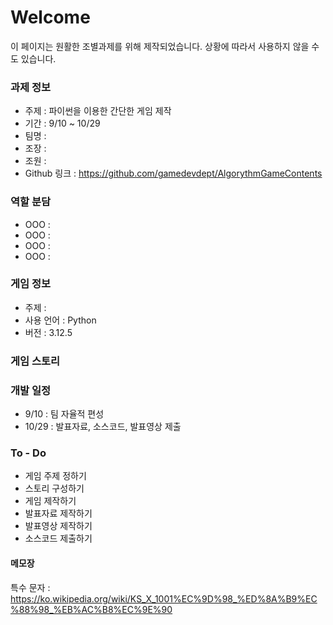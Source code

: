 # Welcome

이 페이지는 원활한 조별과제를 위해 제작되었습니다.
상황에 따라서 사용하지 않을 수도 있습니다.

### 과제 정보

- 주제 : 파이썬을 이용한 간단한 게임 제작
- 기간 : 9/10 ~ 10/29
- 팀명 : 
- 조장 :
- 조원 : 
- Github 링크 : https://github.com/gamedevdept/AlgorythmGameContents

### 역할 분담

- OOO :
- OOO :
- OOO :
- OOO :

### 게임 정보

- 주제 : 
- 사용 언어 : Python
- 버전 : 3.12.5

### 게임 스토리

### 개발 일정

- 9/10 : 팀 자율적 편성
- 10/29 : 발표자료, 소스코드, 발표영상 제출


### To - Do

- 게임 주제 정하기
- 스토리 구성하기
- 게임 제작하기
- 발표자료 제작하기
- 발표영상 제작하기
- 소스코드 제출하기

#### 메모장

특수 문자 : https://ko.wikipedia.org/wiki/KS_X_1001%EC%9D%98_%ED%8A%B9%EC%88%98_%EB%AC%B8%EC%9E%90